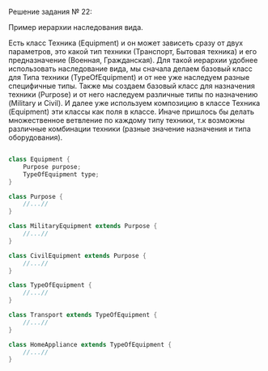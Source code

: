 Решение задания № 22:

Пример иерархии наследования вида.

Есть класс Техника (Equipment) и он может зависеть сразу от двух параметров, это какой тип техники (Транспорт, Бытовая техника) и его предназначение (Военная, Гражданская).
Для такой иерархии удобнее использовать наследование вида, мы сначала делаем базовый класс для Типа техники (TypeOfEquipment) и от нее уже наследуем разные специфичные типы.
Также мы создаем базовый класс для назначения техники (Purpose) и от него наследуем различные типы по назначению (Military и Civil).
И далее уже используем композицию в классе Техника (Equipment) эти классы как поля в классе.
Иначе пришлось бы делать множественное ветвление по каждому типу техники, т.к возможны различные комбинации техники (разные значение назначения и типа оборудования).

````java

class Equipment {
    Purpose purpose;
    TypeOfEquipment type;
}

class Purpose {
    //...//
}

class MilitaryEquipment extends Purpose {
    //...//
}

class CivilEquipment extends Purpose {
    //...//
}

class TypeOfEquipment {
    //...//
}

class Transport extends TypeOfEquipment {
    //...//
}

class HomeAppliance extends TypeOfEquipment {
    //...//
}

````

